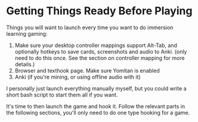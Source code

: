 # Getting Things Ready Before Playing
Things you will want to launch every time you want to do immersion learning gaming:
1. Make sure your desktop controller mappings support Alt-Tab, and optionally hotkeys to save cards, screenshots and audio to Anki. (only need to do this once. See the section on controller mapping for more details.)
2. Browser and texthook page. Make sure Yomitan is enabled
3. Anki (if you're mining, or using offline audio with it)

I personally just launch everything manually myself, but you could write a short bash script to start them all if you want. 

It's time to then launch the game and hook it. Follow the relevant parts in the following sections, you'll only need to do one type hooking for a game.
